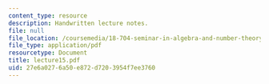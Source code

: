 ```yaml
---
content_type: resource
description: Handwritten lecture notes.
file: null
file_location: /coursemedia/18-704-seminar-in-algebra-and-number-theory-rational-points-on-elliptic-curves-fall-2004/27e6a0276a50e872d7203954f7ee3760_lecture15.pdf
file_type: application/pdf
resourcetype: Document
title: lecture15.pdf
uid: 27e6a027-6a50-e872-d720-3954f7ee3760
---
```

